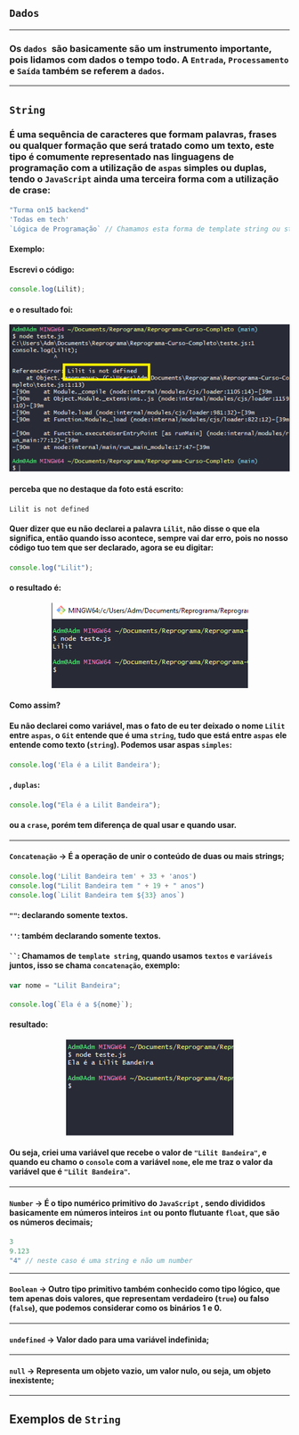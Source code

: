 ## `Dados`

___
### Os `dados `são basicamente são um instrumento importante, pois lidamos com dados o tempo todo. A `Entrada`, `Processamento` e `Saída` também se referem a `dados`.

___
## `String` 
### É uma sequência de caracteres que formam palavras, frases ou qualquer formação que será tratado como um texto, este tipo é comumente representado nas linguagens de programação com a utilização de `aspas` simples ou duplas, tendo o `JavaScript` ainda uma terceira forma com a utilização de crase:
```javascript
"Turma on15 backend"
'Todas em tech'
`Lógica de Programação` // Chamamos esta forma de template string ou string literal
```
#### Exemplo: 
#### Escrevi o código:
```javascript
console.log(Lilit);
```
#### e o resultado foi:
<p align="center">
  <img alt="foto" title="foto" src="./img/foto01.png"/>
</p>

#### perceba que no destaque da foto está escrito:
```git
Lilit is not defined
```
#### Quer dizer que eu não declarei a palavra `Lilit`, não disse o que ela significa, então quando isso acontece, sempre vai dar erro, pois no nosso código tuo tem que ser declarado, agora se eu digitar:
```javascript
console.log("Lilit");
```
#### o resultado é:
<p align="center">
  <img alt="foto" title="foto" src="./img/foto02.png"/>
</p>

#### Como assim?
#### Eu não declarei como variável, mas o fato de eu ter deixado o nome `Lilit` entre `aspas`, o `Git` entende que é uma `string`, tudo que está entre `aspas` ele entende como texto (`string`). Podemos usar aspas `simples`:
```javascript
console.log('Ela é a Lilit Bandeira');
```
#### , `duplas`: 
```javascript
console.log("Ela é a Lilit Bandeira");
```
#### ou a `crase`, porém tem diferença de qual usar e quando usar.

___
#### `Concatenação` -> É a operação de unir o conteúdo de duas ou mais strings;
```javascript
console.log('Lilit Bandeira tem' + 33 + 'anos')
console.log("Lilit Bandeira tem " + 19 + " anos")
console.log(`Lilit Bandeira tem ${33} anos`)
```
#### `""`: declarando somente textos.
#### `''`: também declarando somente textos.
#### ` `` `: Chamamos de `template string`, quando usamos `textos` e `variáveis` juntos, isso se chama `concatenação`, exemplo:
```javascript
var nome = "Lilit Bandeira";

console.log(`Ela é a ${nome}`);
```
#### resultado: 
<p align="center">
  <img alt="foto" title="foto" src="./img/foto03.png"/>
</p>

#### Ou seja, criei uma variável que recebe o valor de `"Lilit Bandeira"`, e quando eu chamo o `console` com a variável `nome`, ele me traz o valor da variável que é `"Lilit Bandeira"`.

___
#### `Number` -> É o tipo numérico primitivo do `JavaScript` , sendo divididos basicamente em números inteiros `int` ou ponto flutuante `float`, que são os números decimais;
```javascript
3
9.123
"4" // neste caso é uma string e não um number
```
___
#### `Boolean` -> Outro tipo primitivo também conhecido como tipo lógico, que tem apenas dois valores, que representam verdadeiro (`true`) ou falso (`false`), que podemos considerar como os binários 1 e 0.

___
#### `undefined` -> Valor dado para uma variável indefinida;
___
#### `null` -> Representa um objeto vazio, um valor nulo, ou seja, um objeto inexistente;
___
## Exemplos de `String`




